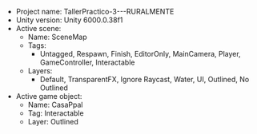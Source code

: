 <!-- UNITY CODE ASSIST INSTRUCTIONS START -->
- Project name: TallerPractico-3---RURALMENTE
- Unity version: Unity 6000.0.38f1
- Active scene:
  - Name: SceneMap
  - Tags:
    - Untagged, Respawn, Finish, EditorOnly, MainCamera, Player, GameController, Interactable
  - Layers:
    - Default, TransparentFX, Ignore Raycast, Water, UI, Outlined, No Outlined
- Active game object:
  - Name: CasaPpal
  - Tag: Interactable
  - Layer: Outlined
<!-- UNITY CODE ASSIST INSTRUCTIONS END -->